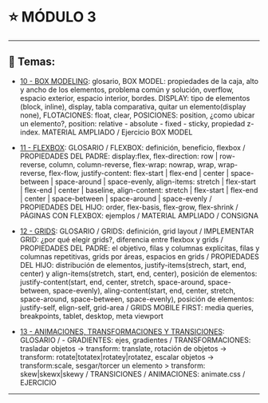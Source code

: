 # :star: MÓDULO 3

---

## :book: Temas:

- [10 - BOX MODELING](https://github.com/eugenia1984/frontend-syloper/blob/main/teoria/modulo3/box_modeling.md): glosario, BOX MODEL: propiedades de la caja,  alto y ancho de los elementos, problema común y solución, overflow, espacio exterior, espacio interior, bordes. DISPLAY: tipo de elementos (block, inline), display, tabla comparativa, quitar un elemento(display none), FLOTACIONES: float, clear, POSICIONES:  position, ¿como ubicar un elemento?, position: relative - absolute - fixed - sticky, propiedad z-index. MATERIAL AMPLIADO / Ejercicio BOX MODEL

- [11 - FLEXBOX](https://github.com/eugenia1984/frontend-syloper/blob/main/teoria/modulo3/flexbox.md): GLOSARIO /  FLEXBOX: definición, beneficio, flexbox /  PROPIEDADES DEL PADRE: display:flex, flex-direction: row | row-reverse, column, column-reverse, flex-wrap: nowrap, wrap, wrap-reverse, flex-flow, justify-content: flex-start | flex-end | center | space-between | space-around | space-evenly, align-items: stretch | flex-start | flex-end | center | baseline, align-content: stretch | flex-start | flex-end | center |  space-between | space-around | space-evenly /  PROPIEDADES DEL HIJO: order, flex-basis, flex-grow, flex-shrink /  PÁGINAS CON FLEXBOX: ejemplos /  MATERIAL AMPLIADO /  CONSIGNA

- [12 - GRIDS](https://github.com/eugenia1984/frontend-syloper/blob/main/teoria/modulo3/grids.md): GLOSARIO / GRIDS: definición, grid layout / IMPLEMENTAR GRID: ¿por qué elegir grids?, diferencia entre flexbox y grids / PROPIEDADES DEL PADRE: el objetivo, filas y columnas explícitas, filas y columnas repetitivas, grids por áreas, espacios en grids / 
PROPIEDADES DEL HIJO: distribución de elementos, justify-items(strech, start, end, center) y align-items(stretch, start, end, center), posición de elementos: justify-content(start, end, center, stretch, space-around, space-between, space-evenly), aling-content(start, end, center, stretch, space-around, space-between, space-evenly), posición de elementos: justify-self, elign-self, grid-area / GRIDS MOBILE FIRST: media queries, breakpoints, tablet, desktop, meta viewport 

- [13 - ANIMACIONES, TRANSFORMACIONES Y TRANSICIONES](https://github.com/eugenia1984/frontend-syloper/blob/main/teoria/modulo3/animaciones_transformaciones_transiciones.md): GLOSARIO / - GRADIENTES: ejes, gradientes / TRANSFORMACIONES: trasladar objetos -> transform: translate, rotación de objetos -> transform: rotate|totatex|rotatey|rotatez, escalar objetos -> transform:scale, sesgar/torcer un elemento > transform: skew|skewx|skewy / TRANSICIONES /  ANIMACIONES: animate.css /  EJERCICIO

---

